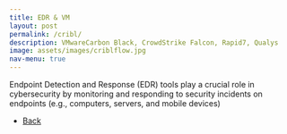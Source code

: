```yaml
---
title: EDR & VM
layout: post
permalink: /cribl/
description: VMwareCarbon Black, CrowdStrike Falcon, Rapid7, Qualys
image: assets/images/criblflow.jpg
nav-menu: true
---
```


Endpoint Detection and Response (EDR) tools play a crucial role in cybersecurity by monitoring and responding to security incidents on endpoints (e.g., computers, servers, and mobile devices)



<ul class="actions">
<li><a href="/" class="button next scrolly">Back</a></li>
</ul>
